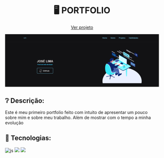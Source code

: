 <h1 align="center"> 🖥️ PORTFOLIO </h1>
<p align="center">
  <a href="https://portfolio-jose-lima.vercel.app/">Ver projeto</a>
</p>

<img src="/assets/img/printprojeto.PNG">

<h2>❔ Descrição:</h2>
<p>Este é meu primeiro portfolio feito com intuito de apresentar um pouco sobre mim e sobre meu trabalho. Alèm de mostrar com o tempo a minha evolução</p>


<h2> 🚀 Tecnologias:</h2>

<div style="display: inline_block">
  <img alt="js" src="https://img.shields.io/badge/JavaScript-F7DF1E?style=for-the-badge&logo=javascript&logoColor=black" /> 
  <img src="https://img.shields.io/badge/HTML5-E34F26?style=for-the-badge&logo=html5&logoColor=white" />
  <img src="https://img.shields.io/badge/CSS-1283e0?&style=for-the-badge&logo=css3&logoColor=white" />
</div>

